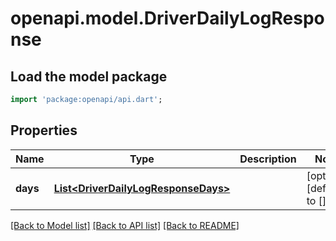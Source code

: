 # openapi.model.DriverDailyLogResponse

## Load the model package
```dart
import 'package:openapi/api.dart';
```

## Properties
Name | Type | Description | Notes
------------ | ------------- | ------------- | -------------
**days** | [**List&lt;DriverDailyLogResponseDays&gt;**](DriverDailyLogResponseDays.md) |  | [optional] [default to []]

[[Back to Model list]](../README.md#documentation-for-models) [[Back to API list]](../README.md#documentation-for-api-endpoints) [[Back to README]](../README.md)


